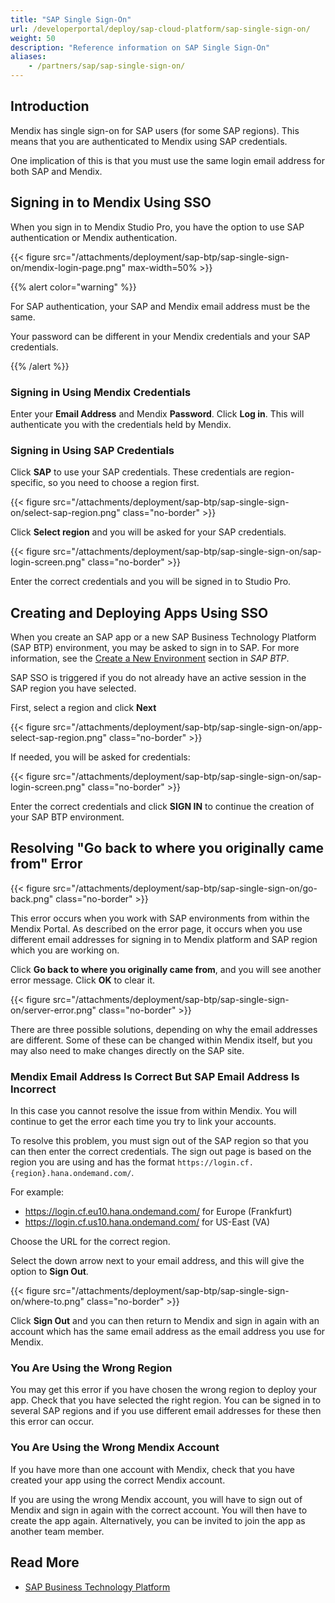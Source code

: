 ```yaml
---
title: "SAP Single Sign-On"
url: /developerportal/deploy/sap-cloud-platform/sap-single-sign-on/
weight: 50
description: "Reference information on SAP Single Sign-On"
aliases:
    - /partners/sap/sap-single-sign-on/
---
```


## Introduction

Mendix has single sign-on for SAP users (for some SAP regions). This means that you are authenticated to Mendix using SAP credentials.

One implication of this is that you must use the same login email address for both SAP and Mendix.

## Signing in to Mendix Using SSO

When you sign in to Mendix Studio Pro, you have the option to use SAP authentication or Mendix authentication.

{{< figure src="/attachments/deployment/sap-btp/sap-single-sign-on/mendix-login-page.png"  max-width=50%  >}}

{{% alert color="warning" %}}

For SAP authentication, your SAP and Mendix email address must be the same.

Your password can be different in your Mendix credentials and your SAP credentials.

{{% /alert %}}

### Signing in Using Mendix Credentials

Enter your **Email Address** and Mendix **Password**. Click **Log in**. This will authenticate you with the credentials held by Mendix.

### Signing in Using SAP Credentials

Click **SAP** to use your SAP credentials. These credentials are region-specific, so you need to choose a region first.

{{< figure src="/attachments/deployment/sap-btp/sap-single-sign-on/select-sap-region.png" class="no-border" >}}

Click **Select region** and you will be asked for your SAP credentials.

{{< figure src="/attachments/deployment/sap-btp/sap-single-sign-on/sap-login-screen.png" class="no-border" >}}

Enter the correct credentials and you will be signed in to Studio Pro.

## Creating and Deploying Apps Using SSO

When you create an SAP app or a new SAP Business Technology Platform (SAP BTP) environment, you may be asked to sign in to SAP. For more information, see the [Create a New Environment](/developerportal/deploy/sap-cloud-platform/) section in *SAP BTP*.

SAP SSO is triggered if you do not already have an active session in the SAP region you have selected.

First, select a region and click **Next**

{{< figure src="/attachments/deployment/sap-btp/sap-single-sign-on/app-select-sap-region.png" class="no-border" >}}

If needed, you will be asked for credentials:

{{< figure src="/attachments/deployment/sap-btp/sap-single-sign-on/sap-login-screen.png" class="no-border" >}}

Enter the correct credentials and click **SIGN IN** to continue the creation of your SAP BTP environment.

## Resolving "Go back to where you originally came from" Error

{{< figure src="/attachments/deployment/sap-btp/sap-single-sign-on/go-back.png" class="no-border" >}}

This error occurs when you work with SAP environments from within the Mendix Portal. As described on the error page, it occurs when you use different email addresses for signing in to Mendix platform and SAP region which you are working on.

Click **Go back to where you originally came from**, and you will see another error message. Click **OK** to clear it.

{{< figure src="/attachments/deployment/sap-btp/sap-single-sign-on/server-error.png" class="no-border" >}}

There are three possible solutions, depending on why the email addresses are different. Some of these can be changed within Mendix itself, but you may also need to make changes directly on the SAP site.

### Mendix Email Address Is Correct But SAP Email Address Is Incorrect

In this case you cannot resolve the issue from within Mendix. You will continue to get the error each time you try to link your accounts.

To resolve this problem, you must sign out of the SAP region so that you can then enter the correct credentials. The sign out page is based on the region you are using and has the format `https://login.cf.{region}.hana.ondemand.com/`. 

For example:

* https://login.cf.eu10.hana.ondemand.com/ for Europe (Frankfurt)
* https://login.cf.us10.hana.ondemand.com/ for US-East (VA)

Choose the URL for the correct region.

Select the down arrow next to your email address, and this will give the option to **Sign Out**.

{{< figure src="/attachments/deployment/sap-btp/sap-single-sign-on/where-to.png" class="no-border" >}}

Click **Sign Out** and you can then return to Mendix and sign in again with an account which has the same email address as the email address you use for Mendix.

### You Are Using the Wrong Region

You may get this error if you have chosen the wrong region to deploy your app. Check that you have selected the right region. You can be signed in to several SAP regions and if you use different email addresses for these then this error can occur.

### You Are Using the Wrong Mendix Account

If you have more than one account with Mendix, check that you have created your app using the correct Mendix account.

If you are using the wrong Mendix account, you will have to sign out of Mendix and sign in again with the correct account. You will then have to create the app again. Alternatively, you can be invited to join the app as another team member.

## Read More

* [SAP Business Technology Platform](/developerportal/deploy/sap-cloud-platform/)
